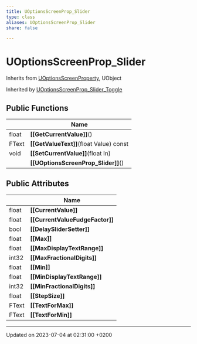 ```yaml
---
title: UOptionsScreenProp_Slider
type: class
aliases: UOptionsScreenProp_Slider
share: false

---
```


# UOptionsScreenProp_Slider





Inherits from [UOptionsScreenProperty](/docs/SDK/Source/Classes/classUOptionsScreenProperty.md), UObject

Inherited by [UOptionsScreenProp_Slider_Toggle](/docs/SDK/Source/Classes/classUOptionsScreenProp__Slider__Toggle.md)

## Public Functions

|                | Name           |
| -------------- | -------------- |
| float | **[[GetCurrentValue]]**() |
| FText | **[[GetValueText]]**(float Value) const |
| void | **[[SetCurrentValue]]**(float In) |
| | **[[UOptionsScreenProp_Slider]]**() |

## Public Attributes

|                | Name           |
| -------------- | -------------- |
| float | **[[CurrentValue]]**  |
| float | **[[CurrentValueFudgeFactor]]**  |
| bool | **[[DelaySliderSetter]]**  |
| float | **[[Max]]**  |
| float | **[[MaxDisplayTextRange]]**  |
| int32 | **[[MaxFractionalDigits]]**  |
| float | **[[Min]]**  |
| float | **[[MinDisplayTextRange]]**  |
| int32 | **[[MinFractionalDigits]]**  |
| float | **[[StepSize]]**  |
| FText | **[[TextForMax]]**  |
| FText | **[[TextForMin]]**  |

-------------------------------

Updated on 2023-07-04 at 02:31:00 +0200